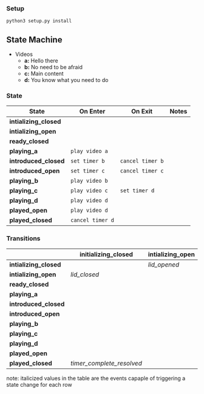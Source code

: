 ### Setup ###
`python3 setup.py install`

## State Machine ##
* Videos
  * **a:** Hello there 
  * **b:** No need to be afraid
  * **c:** Main content
  * **d:** You know what you need to do

### State ###
| State | On Enter | On Exit | Notes |
| --- | --- | --- | --- |
| **intializing_closed** | |
| **intializing_open** | 
| **ready_closed** | | | 
| **playing_a** | `play video a` | |
| **introduced_closed** | `set timer b` | `cancel timer b` |
| **introduced_open** | `set timer c` | `cancel timer c` |
| **playing_b** | `play video b` | 
| **playing_c** | `play video c` | `set timer d` |
| **playing_d** | `play video d` | 
| **played_open** | `play video d` | 
| **played_closed** | `cancel timer d` | |

 ### Transitions ###
| | initializing_closed | intializing_open | ready_closed | playing_a | introduced_closed | introduced_open | playing_b | playing_c | playing_d | played_open | played_closed |
| --- | --- | --- | --- | --- | --- | --- | --- | --- | --- | --- | --- |
| **intializing_closed** | | *lid_opened* | *intitialized_closed* | | | | | | | | | | 
| **intializing_open** | *lid_closed* | | | *intitialized_open* | | | | | | | | | 
| **ready_closed** | | | | *lid_opened* | | | | | | | | |
| **playing_a** | | | | | *lid_closed* | *video_completed* | | | | | | 
| **introduced_closed** | | | | | | *lid_opened* | *timer\_b\_resolved* | | | | | 
| **introduced_open** | | | | | *lid_closed* | | | *timer\_c\_resolved* | | | | 
| **playing_b** | | | | | *lid_closed* | *lid_open* | | | | | | 
| **playing_c** | | | | | *lid_closed* | | | | | *video_completed* | | 
| **playing_d** | | | | | | | | |  | *video_completed* | *lid_close* |
| **played_open** | | | | | | | | | | | *lid_close* |
| **played_closed** | *timer\_complete\_resolved*| | | | | | | | *lid_opened* | | |
note: italicized values in the table are the events capaple of triggering a state change for each row



